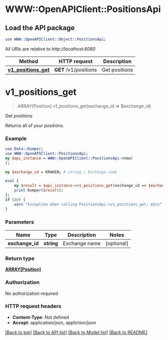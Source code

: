 # WWW::OpenAPIClient::PositionsApi

## Load the API package
```perl
use WWW::OpenAPIClient::Object::PositionsApi;
```

All URIs are relative to *http://localhost:8080*

Method | HTTP request | Description
------------- | ------------- | -------------
[**v1_positions_get**](PositionsApi.md#v1_positions_get) | **GET** /v1/positions | Get positions


# **v1_positions_get**
> ARRAY[Position] v1_positions_get(exchange_id => $exchange_id)

Get positions

Returns all of your positions.

### Example 
```perl
use Data::Dumper;
use WWW::OpenAPIClient::PositionsApi;
my $api_instance = WWW::OpenAPIClient::PositionsApi->new(
);

my $exchange_id = KRAKEN; # string | Exchange name

eval { 
    my $result = $api_instance->v1_positions_get(exchange_id => $exchange_id);
    print Dumper($result);
};
if ($@) {
    warn "Exception when calling PositionsApi->v1_positions_get: $@\n";
}
```

### Parameters

Name | Type | Description  | Notes
------------- | ------------- | ------------- | -------------
 **exchange_id** | **string**| Exchange name | [optional] 

### Return type

[**ARRAY[Position]**](Position.md)

### Authorization

No authorization required

### HTTP request headers

 - **Content-Type**: Not defined
 - **Accept**: application/json, appliction/json

[[Back to top]](#) [[Back to API list]](../README.md#documentation-for-api-endpoints) [[Back to Model list]](../README.md#documentation-for-models) [[Back to README]](../README.md)

